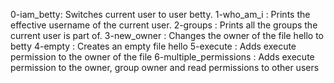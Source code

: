 0-iam_betty: Switches current user to user betty.
1-who_am_i : Prints the effective username of the current user.
2-groups : Prints all the groups the current user is part of.
3-new_owner : Changes the owner of the file hello to betty
4-empty : Creates an empty file hello
5-execute : Adds execute permission to the owner of the file
6-multiple_permissions : Adds execute permission to the owner, group owner and read permissions to other users

